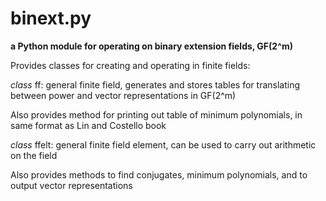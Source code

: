 # binext.py

**a Python module for operating on binary extension fields, GF(2^m)**

Provides classes for creating and operating in finite fields:

*class* ff: general finite field, generates and stores tables for translating between power and vector representations in GF(2^m)
  
  Also provides method for printing out table of minimum polynomials, in same format as Lin and Costello book

*class* ffelt: general finite field element, can be used to carry out arithmetic on the field

  Also provides methods to find conjugates, minimum polynomials, and to output vector representations
  
